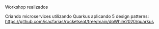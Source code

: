 Workshop realizados

Criando microservices utilizando Quarkus aplicando 5 design patterns: https://github.com/isacfarias/rocketseat/tree/main/doWhile2020/quarkus

